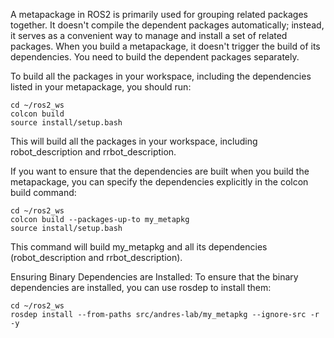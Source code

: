 A metapackage in ROS2 is primarily used for grouping related packages together. It doesn't compile the dependent packages automatically; instead, it serves as a convenient way to manage and install a set of related packages. When you build a metapackage, it doesn't trigger the build of its dependencies. You need to build the dependent packages separately.

To build all the packages in your workspace, including the dependencies listed in your metapackage, you should run:

```
cd ~/ros2_ws
colcon build
source install/setup.bash
```

This will build all the packages in your workspace, including robot_description and rrbot_description.

If you want to ensure that the dependencies are built when you build the metapackage, you can specify the dependencies explicitly in the colcon build command:

```
cd ~/ros2_ws
colcon build --packages-up-to my_metapkg
source install/setup.bash
```

This command will build my_metapkg and all its dependencies (robot_description and rrbot_description).

Ensuring Binary Dependencies are Installed:
To ensure that the binary dependencies are installed, you can use rosdep to install them:

```
cd ~/ros2_ws
rosdep install --from-paths src/andres-lab/my_metapkg --ignore-src -r -y
```